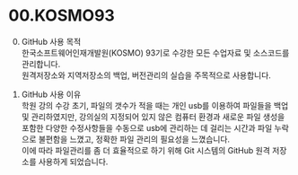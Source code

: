 # 00.KOSMO93
  0. GitHub 사용 목적 <br>
    한국소프트웨어인재개발원(KOSMO) 93기로 수강한 모든 수업자료 및 소스코드를 관리합니다. <br>
       원격저장소와 지역저장소의 백업, 버전관리의 실습을 주목적으로 사용합니다. <br>
  
  1. GitHub 사용 이유 <br>
     학원 강의 수강 초기, 파일의 갯수가 적을 때는 개인 usb를 이용하여 파일들을 백업 및 관리하였지만, 강의실의 지정되어 있지 않은 컴퓨터 환경과 새로운 파일 생성을 포함한 다양한 수정사항들을 수동으로 usb에 관리하는 데 걸리는 시간과 파일 누락으로 불편함을 느꼈고, 정확한 파일 관리의 필요성을 느꼈습니다. <br>
     이에 따라 파일관리를 좀 더 효율적으로 하기 위해 Git 시스템의 GitHub 원격 저장소를 사용하게 되었습니다. <br>
